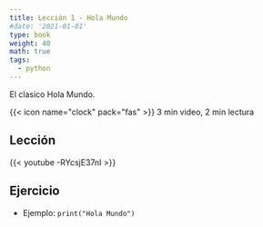 ```yaml
---
title: Lección 1 - Hola Mundo
#date: '2021-01-01'
type: book
weight: 40
math: true
tags:
  - python
---
```


El clasico Hola Mundo.

<!--more-->

{{< icon name="clock" pack="fas" >}} 3 min video, 2 min lectura 

## Lección

{{< youtube -RYcsjE37nI >}}

## Ejercicio

- Ejemplo: `print("Hola Mundo")`
